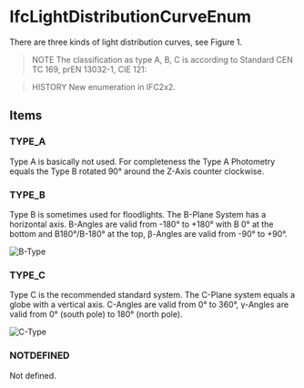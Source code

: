# IfcLightDistributionCurveEnum

There are three kinds of light distribution curves, see Figure 1.
<!-- end of short definition -->

> NOTE The classification as type A, B, C is according to Standard CEN TC 169, prEN 13032-1, CIE 121:

> HISTORY New enumeration in IFC2x2.

## Items

### TYPE_A
Type A is basically not used. For completeness the Type A Photometry equals the Type B rotated 90° around the Z-Axis counter clockwise.

### TYPE_B
Type B is sometimes used for floodlights. The B-Plane System has a horizontal axis. B-Angles are valid from -180° to +180° with B 0° at the bottom and B180°/B-180° at the top, β-Angles are valid from -90° to +90°.

![B-Type](../../../../figures/ifclightdistributioncurveenum_b-plane.gif)

### TYPE_C
Type C is the recommended standard system. The C-Plane system equals a globe with a vertical axis. C-Angles are valid from 0° to 360°, γ-Angles are valid from 0° (south pole) to 180° (north pole).

![C-Type](../../../../figures/ifclightdistributioncurveenum_c-plane.gif)

### NOTDEFINED
Not defined.

